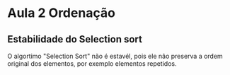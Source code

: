 # Aula 2 Ordenação

## Estabilidade do Selection sort

O algortimo "Selection Sort" não é estavél, pois ele não preserva a ordem original dos elementos, por exemplo elementos repetidos.

